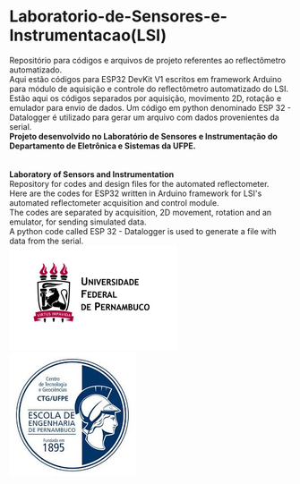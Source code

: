 # Laboratorio-de-Sensores-e-Instrumentacao(LSI)
Repositório para códigos e arquivos de projeto referentes ao reflectômetro automatizado.<br>
Aqui estão códigos para ESP32 DevKit V1 escritos em framework Arduino para módulo de aquisição e controle do reflectômetro automatizado do LSI.<br>
Estão aqui os códigos separados por aquisição, movimento 2D, rotação e emulador para envio de dados.
Um código em python denominado ESP 32 - Datalogger é utilizado para gerar um arquivo com dados provenientes da serial.<br>
**Projeto desenvolvido no Laboratório de Sensores e Instrumentação do Departamento de Eletrônica e Sistemas da UFPE.**<br>
<br>
<br>
**Laboratory of Sensors and Instrumentation**<br>
Repository for codes and design files for the automated reflectometer.<br>
Here are the codes for ESP32 written in Arduino framework for LSI's automated reflectometer acquisition and control module.<br>
The codes are separated by acquisition, 2D movement, rotation and an emulator, for sending simulated data.<br>
A python code called ESP 32 - Datalogger is used to generate a file with data from the serial.<br>
![](UFPE.jpg)       ![](CTG.jpg)
